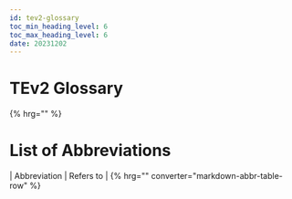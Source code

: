 ```yaml
---
id: tev2-glossary
toc_min_heading_level: 6
toc_max_heading_level: 6
date: 20231202
---
```


# TEv2 Glossary

{% hrg="" %}

# List of Abbreviations

| Abbreviation | Refers to |
{% hrg="" converter="markdown-abbr-table-row" %}
